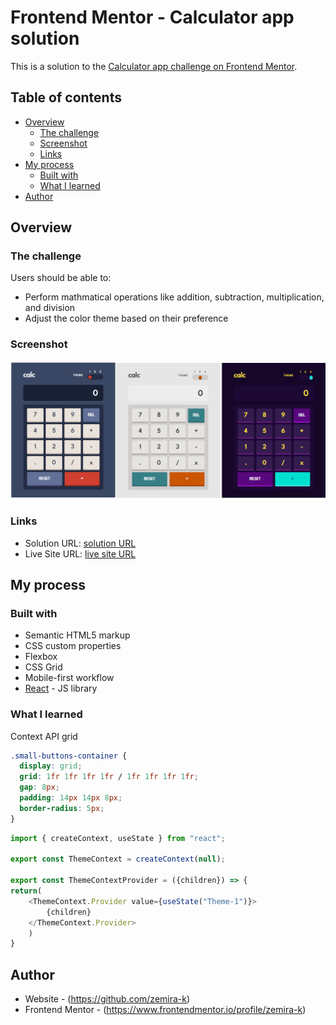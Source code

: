 # Frontend Mentor - Calculator app solution

This is a solution to the [Calculator app challenge on Frontend Mentor](https://www.frontendmentor.io/challenges/calculator-app-9lteq5N29).

## Table of contents

- [Overview](#overview)
  - [The challenge](#the-challenge)
  - [Screenshot](#screenshot)
  - [Links](#links)
- [My process](#my-process)
  - [Built with](#built-with)
  - [What I learned](#what-i-learned)
- [Author](#author)

## Overview

### The challenge

Users should be able to:

<!-- - See the size of the elements adjust based on their device's screen size -->
- Perform mathmatical operations like addition, subtraction, multiplication, and division
- Adjust the color theme based on their preference
<!-- - **Bonus**: Have their initial theme preference checked using `prefers-color-scheme` and have any additional changes saved in the browser -->

### Screenshot

![](./src/images/calc.png)

### Links

- Solution URL: [solution URL](https://github.com/zemira-k/calculator-app-main.git)
- Live Site URL: [live site URL](https://zemira-k.github.io/calculator-app-main/)

## My process

### Built with

- Semantic HTML5 markup
- CSS custom properties
- Flexbox
- CSS Grid
- Mobile-first workflow
- [React](https://reactjs.org/) - JS library

### What I learned

Context API
grid

```css
.small-buttons-container {
  display: grid;
  grid: 1fr 1fr 1fr 1fr / 1fr 1fr 1fr 1fr;
  gap: 8px;
  padding: 14px 14px 8px;
  border-radius: 5px;
}
```
```js
import { createContext, useState } from "react";

export const ThemeContext = createContext(null);

export const ThemeContextProvider = ({children}) => {
return(
    <ThemeContext.Provider value={useState("Theme-1")}>
        {children}
    </ThemeContext.Provider>
    )
}
```

## Author

- Website - (https://github.com/zemira-k)
- Frontend Mentor - (https://www.frontendmentor.io/profile/zemira-k)
